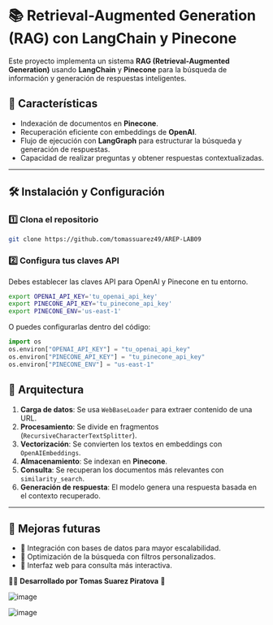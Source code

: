 # 📚 Retrieval-Augmented Generation (RAG) con LangChain y Pinecone

Este proyecto implementa un sistema **RAG (Retrieval-Augmented Generation)** usando **LangChain** y **Pinecone** para la búsqueda de información y generación de respuestas inteligentes.

## 🚀 Características
- Indexación de documentos en **Pinecone**.
- Recuperación eficiente con embeddings de **OpenAI**.
- Flujo de ejecución con **LangGraph** para estructurar la búsqueda y generación de respuestas.
- Capacidad de realizar preguntas y obtener respuestas contextualizadas.

---

## 🛠️ Instalación y Configuración

### 1️⃣ **Clona el repositorio**
```bash
git clone https://github.com/tomassuarez49/AREP-LAB09
```

### 2️⃣ **Configura tus claves API**
Debes establecer las claves API para OpenAI y Pinecone en tu entorno.

```bash
export OPENAI_API_KEY='tu_openai_api_key'
export PINECONE_API_KEY='tu_pinecone_api_key'
export PINECONE_ENV='us-east-1'
```
O puedes configurarlas dentro del código:
```python
import os
os.environ["OPENAI_API_KEY"] = "tu_openai_api_key"
os.environ["PINECONE_API_KEY"] = "tu_pinecone_api_key"
os.environ["PINECONE_ENV"] = "us-east-1"
```
## 📌 Arquitectura

1. **Carga de datos**: Se usa `WebBaseLoader` para extraer contenido de una URL.
2. **Procesamiento**: Se divide en fragmentos (`RecursiveCharacterTextSplitter`).
3. **Vectorización**: Se convierten los textos en embeddings con `OpenAIEmbeddings`.
4. **Almacenamiento**: Se indexan en **Pinecone**.
5. **Consulta**: Se recuperan los documentos más relevantes con `similarity_search`.
6. **Generación de respuesta**: El modelo genera una respuesta basada en el contexto recuperado.

---

## 📝 Mejoras futuras
- 📌 Integración con bases de datos para mayor escalabilidad.
- 📌 Optimización de la búsqueda con filtros personalizados.
- 📌 Interfaz web para consulta más interactiva.



👨‍💻 **Desarrollado por Tomas Suarez Piratova** 🚀



![image](https://github.com/user-attachments/assets/364832d1-be4e-421d-ad2e-b4d76d70b6c8)

![image](https://github.com/user-attachments/assets/edaa1d7c-6120-4e04-b8cf-d169adf691e2)
